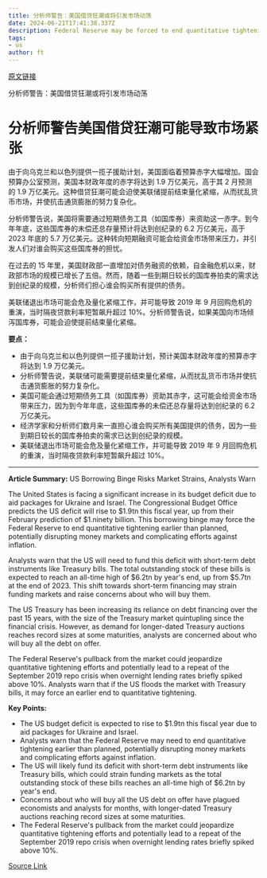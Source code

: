 ```yaml
---
title: 分析师警告：美国借贷狂潮或将引发市场动荡
date: 2024-06-21T17:41:38.337Z
description: Federal Reserve may be forced to end quantitative tightening early, as stock of Treasury bills forecast to soar above $6tn
tags: 
- us
author: ft
---
```


[原文链接](https://ft.com/content/404d2277-e6d3-4f56-93bb-c40e1ab22e68)

分析师警告：美国借贷狂潮或将引发市场动荡

# 分析师警告美国借贷狂潮可能导致市场紧张

由于向乌克兰和以色列提供一揽子援助计划，美国面临着预算赤字大幅增加。国会预算办公室预测，美国本财政年度的赤字将达到 1.9 万亿美元，高于其 2 月预测的 1.9 万亿美元。这种借贷狂潮可能会迫使美联储提前结束量化紧缩，从而扰乱货币市场，并使抗击通货膨胀的努力复杂化。

分析师警告说，美国将需要通过短期债务工具（如国库券）来资助这一赤字。到今年年底，这些国库券的未偿还总存量预计将达到创纪录的 6.2 万亿美元，高于 2023 年底的 5.7 万亿美元。这种转向短期融资可能会给资金市场带来压力，并引发人们对谁会购买这些国库券的担忧。

在过去的 15 年里，美国财政部一直增加对债务融资的依赖，自金融危机以来，财政部市场的规模已增长了五倍。然而，随着一些到期日较长的国库券拍卖的需求达到创纪录的规模，分析师们担心谁会购买所有提供的债务。

美联储退出市场可能会危及量化紧缩工作，并可能导致 2019 年 9 月回购危机的重演，当时隔夜贷款利率短暂飙升超过 10%。分析师警告说，如果美国向市场倾泻国库券，可能会迫使提前结束量化紧缩。

**要点：**
- 由于向乌克兰和以色列提供一揽子援助计划，预计美国本财政年度的预算赤字将达到 1.9 万亿美元。
- 分析师警告说，美联储可能需要提前结束量化紧缩，从而扰乱货币市场并使抗击通货膨胀的努力复杂化。
- 美国可能会通过短期债务工具（如国库券）资助其赤字，这可能会给资金市场带来压力，因为到今年年底，这些国库券的未偿还总存量将达到创纪录的 6.2 万亿美元。
- 经济学家和分析师们数月来一直担心谁会购买所有美国提供的债务，因为一些到期日较长的国库券拍卖的需求已达到创纪录的规模。
- 美联储退出市场可能会危及量化紧缩工作，并可能导致 2019 年 9 月回购危机的重演，当时隔夜贷款利率短暂飙升超过 10%。

---

 **Article Summary:**
US Borrowing Binge Risks Market Strains, Analysts Warn

The United States is facing a significant increase in its budget deficit due to aid packages for Ukraine and Israel. The Congressional Budget Office predicts the US deficit will rise to $1.9tn this fiscal year, up from their February prediction of $1.ninety billion. This borrowing binge may force the Federal Reserve to end quantitative tightening earlier than planned, potentially disrupting money markets and complicating efforts against inflation.

Analysts warn that the US will need to fund this deficit with short-term debt instruments like Treasury bills. The total outstanding stock of these bills is expected to reach an all-time high of $6.2tn by year's end, up from $5.7tn at the end of 2023. This shift towards short-term financing may strain funding markets and raise concerns about who will buy them.

The US Treasury has been increasing its reliance on debt financing over the past 15 years, with the size of the Treasury market quintupling since the financial crisis. However, as demand for longer-dated Treasury auctions reaches record sizes at some maturities, analysts are concerned about who will buy all the debt on offer.

The Federal Reserve's pullback from the market could jeopardize quantitative tightening efforts and potentially lead to a repeat of the September 2019 repo crisis when overnight lending rates briefly spiked above 10%. Analysts warn that if the US floods the market with Treasury bills, it may force an earlier end to quantitative tightening.

**Key Points:**
- The US budget deficit is expected to rise to $1.9tn this fiscal year due to aid packages for Ukraine and Israel.
- Analysts warn that the Federal Reserve may need to end quantitative tightening earlier than planned, potentially disrupting money markets and complicating efforts against inflation.
- The US will likely fund its deficit with short-term debt instruments like Treasury bills, which could strain funding markets as the total outstanding stock of these bills reaches an all-time high of $6.2tn by year's end.
- Concerns about who will buy all the US debt on offer have plagued economists and analysts for months, with longer-dated Treasury auctions reaching record sizes at some maturities.
- The Federal Reserve's pullback from the market could jeopardize quantitative tightening efforts and potentially lead to a repeat of the September 2019 repo crisis when overnight lending rates briefly spiked above 10%.

[Source Link](https://ft.com/content/404d2277-e6d3-4f56-93bb-c40e1ab22e68)

